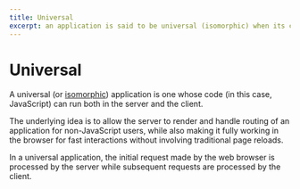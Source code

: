 ```yaml
---
title: Universal
excerpt: an application is said to be universal (isomorphic) when its code can run both in the client and the server
---
```


# Universal

A universal (or [isomorphic](/_glossary/ISOMORPHIC.md)) application is one whose code (in this case, JavaScript) can run both in the server and the client.

The underlying idea is to allow the server to render and handle routing of an application for non-JavaScript users, while also making it fully working in the browser for fast interactions without involving traditional page reloads.

In a universal application, the initial request made by the web browser is processed by the server while subsequent requests are processed by the client.
